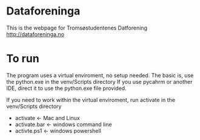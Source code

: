 Dataforeninga
=============

This is the webpage for Tromsøstudentenes Datforening
http://dataforeninga.no


To run
=============
The program uses a virtual enviroment, no setup needed. The basic is, use the python.exe in the venv/Scripts directory
If you use pycahrm or another IDE, direct it to use the python.exe file provided.

If you need to work within the virtual enviroment, run activate in the venv/Scripts directory
- activate <- Mac and Linux
- activate.bar <- windows command line
- activte.ps1 <- windows powershell
